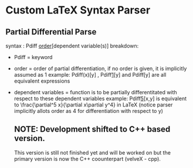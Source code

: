 ﻿# Custom LaTeX Syntax Parser

 ## Partial Differential Parse

 syntax : Pdiff [order](function)[dependent variable(s)]
 breakdown:
   * Pdiff = keyword
   * order = order of partial differentiation, if no order is given, it is implicitly assumed as 1
     example:
     Pdiff(x)[y] , Pdiff[1](x)[y] and Pdiff[](x)[y] are all equivalent expressions
   * dependent variables = function is to be partially differentitated with respect to these dependent variables
     example:
     Pdiff[5](x)[x,y] is equivalent to  \frac{\partial^5 x}{\partial x\partial y^4} in LaTeX (notice parser implicitly allots order as 4 for differentiation with respect to y)

     ## NOTE: Development shifted to C++ based version.
     This version is still not finished yet and will be worked on but the primary version is now the C++ coounterpart (velveX - cpp).
